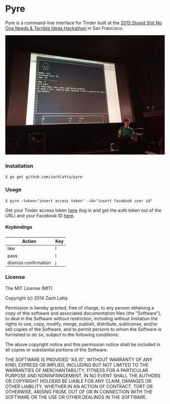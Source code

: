 # Pyre

Pyre is a command-line interface for Tinder built at the [2015 Stupid Shit No
One Needs & Terrible Ideas Hackathon](https://stupidhackathon.github.io/) in San
Francisco.

![](demo.jpg)

### Installation

    $ go get github.com/zachlatta/pyre

### Usage

    $ pyre -token="insert access token" -id="insert facebook user id"

Get your Tinder access token
[here](https://www.facebook.com/dialog/oauth?client_id=464891386855067&redirect_uri=https://www.facebook.com/connect/login_success.html&scope=basic_info,email,public_profile,user_about_me,user_activities,user_birthday,user_education_history,user_friends,user_interests,user_likes,user_location,user_photos,user_relationship_details&response_type=token)
(log in and get the auth token out of the URL) and your Facebook ID
[here](http://findmyfacebookid.com/).

##### Keybindings

| Action               | Key |
|----------------------|-----|
| like                 | l   |
| pass                 | l   |
| dismiss confirmation | j   |

### License

The MIT License (MIT)

Copyright (c) 2014 Zach Latta

Permission is hereby granted, free of charge, to any person obtaining a copy of
this software and associated documentation files (the "Software"), to deal in
the Software without restriction, including without limitation the rights to
use, copy, modify, merge, publish, distribute, sublicense, and/or sell copies of
the Software, and to permit persons to whom the Software is furnished to do so,
subject to the following conditions:

The above copyright notice and this permission notice shall be included in all
copies or substantial portions of the Software.

THE SOFTWARE IS PROVIDED "AS IS", WITHOUT WARRANTY OF ANY KIND, EXPRESS OR
IMPLIED, INCLUDING BUT NOT LIMITED TO THE WARRANTIES OF MERCHANTABILITY, FITNESS
FOR A PARTICULAR PURPOSE AND NONINFRINGEMENT. IN NO EVENT SHALL THE AUTHORS OR
COPYRIGHT HOLDERS BE LIABLE FOR ANY CLAIM, DAMAGES OR OTHER LIABILITY, WHETHER
IN AN ACTION OF CONTRACT, TORT OR OTHERWISE, ARISING FROM, OUT OF OR IN
CONNECTION WITH THE SOFTWARE OR THE USE OR OTHER DEALINGS IN THE SOFTWARE.
